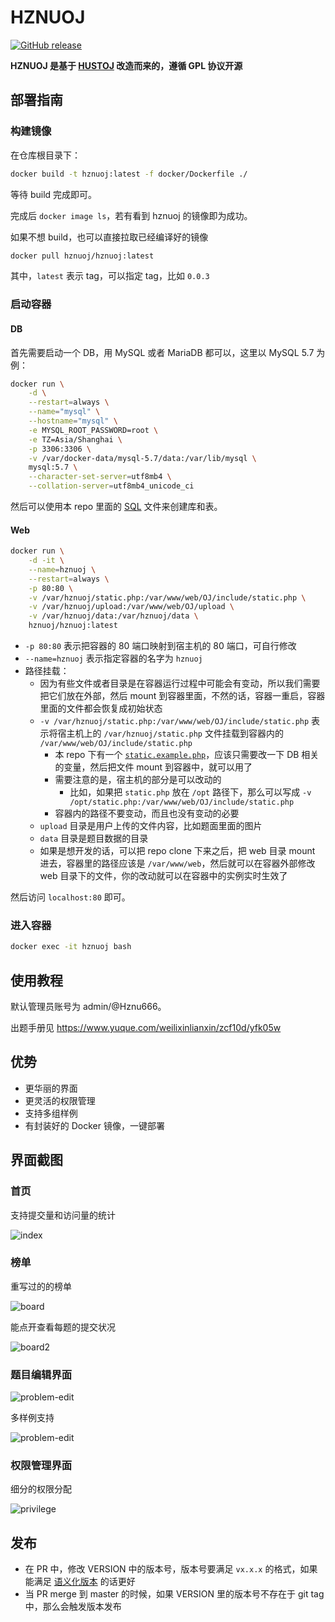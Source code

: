 # HZNUOJ

[![GitHub release][gh-release-badge]][gh-release]

**HZNUOJ 是基于 [HUSTOJ](https://github.com/zhblue/hustoj) 改造而来的，遵循 GPL 协议开源**

## 部署指南

### 构建镜像

在仓库根目录下：

```bash
docker build -t hznuoj:latest -f docker/Dockerfile ./
```

等待 build 完成即可。

完成后 `docker image ls`，若有看到 hznuoj 的镜像即为成功。

如果不想 build，也可以直接拉取已经编译好的镜像

```bash
docker pull hznuoj/hznuoj:latest
```

其中，`latest` 表示 tag，可以指定 tag，比如 `0.0.3`

### 启动容器

#### DB

首先需要启动一个 DB，用 MySQL 或者 MariaDB 都可以，这里以 MySQL 5.7 为例：

```bash
docker run \
    -d \
    --restart=always \
    --name="mysql" \
    --hostname="mysql" \
    -e MYSQL_ROOT_PASSWORD=root \
    -e TZ=Asia/Shanghai \
    -p 3306:3306 \
    -v /var/docker-data/mysql-5.7/data:/var/lib/mysql \
    mysql:5.7 \
    --character-set-server=utf8mb4 \
    --collation-server=utf8mb4_unicode_ci
```

然后可以使用本 repo 里面的 [SQL](./scripts/db.sql) 文件来创建库和表。

#### Web

```bash
docker run \
    -d -it \
    --name=hznuoj \
    --restart=always \
    -p 80:80 \
    -v /var/hznuoj/static.php:/var/www/web/OJ/include/static.php \
    -v /var/hznuoj/upload:/var/www/web/OJ/upload \
    -v /var/hznuoj/data:/var/hznuoj/data \
    hznuoj/hznuoj:latest
```

- `-p 80:80` 表示把容器的 80 端口映射到宿主机的 80 端口，可自行修改
- `--name=hznuoj` 表示指定容器的名字为 `hznuoj`
- 路径挂载：
  - 因为有些文件或者目录是在容器运行过程中可能会有变动，所以我们需要把它们放在外部，然后 mount 到容器里面，不然的话，容器一重启，容器里面的文件都会恢复成初始状态
  - `-v /var/hznuoj/static.php:/var/www/web/OJ/include/static.php` 表示将宿主机上的 `/var/hznuoj/static.php` 文件挂载到容器内的 `/var/www/web/OJ/include/static.php`
    - 本 repo 下有一个 [`static.example.php`](./web/OJ/include/static.example.php)，应该只需要改一下 DB 相关的变量，然后把文件 mount 到容器中，就可以用了
    - 需要注意的是，宿主机的部分是可以改动的
      - 比如，如果把 `static.php` 放在 `/opt` 路径下，那么可以写成 `-v /opt/static.php:/var/www/web/OJ/include/static.php`
    - 容器内的路径不要变动，而且也没有变动的必要
  - `upload` 目录是用户上传的文件内容，比如题面里面的图片
  - `data` 目录是题目数据的目录
  - 如果是想开发的话，可以把 repo clone 下来之后，把 web 目录 mount 进去，容器里的路径应该是 `/var/www/web`，然后就可以在容器外部修改 web 目录下的文件，你的改动就可以在容器中的实例实时生效了

然后访问 `localhost:80` 即可。

### 进入容器

```bash
docker exec -it hznuoj bash
```

## 使用教程

默认管理员账号为 admin/@Hznu666。

出题手册见 https://www.yuque.com/weilixinlianxin/zcf10d/yfk05w

## 优势

* 更华丽的界面
* 更灵活的权限管理
* 支持多组样例
* 有封装好的 Docker 镜像，一键部署

## 界面截图

### 首页

支持提交量和访问量的统计

![index](images/index.jpg)

### 榜单

重写过的的榜单

![board](images/board.jpg)

能点开查看每题的提交状况

![board2](images/board2.jpg)

### 题目编辑界面

![problem-edit](images/problem-edit.jpg)

多样例支持

![problem-edit](images/problem-edit2.jpg)

### 权限管理界面

细分的权限分配

![privilege](images/privilege.jpg)

[gh-release-badge]: https://img.shields.io/github/release/hznuoj-dev/hznuoj.svg
[gh-release]: https://GitHub.com/hznuoj-dev/hznuoj/releases/

## 发布

* 在 PR 中，修改 VERSION 中的版本号，版本号要满足 `vx.x.x` 的格式，如果能满足 [语义化版本](https://semver.org/lang/zh-CN/) 的话更好
* 当 PR merge 到 master 的时候，如果 VERSION 里的版本号不存在于 git tag 中，那么会触发版本发布
